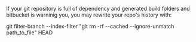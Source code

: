 If your git repository is full of dependency and generated build folders and bitbucket is warninig you, you may rewrite your repo's history with:

git filter-branch --index-filter "git rm -rf --cached --ignore-unmatch path_to_file" HEAD
